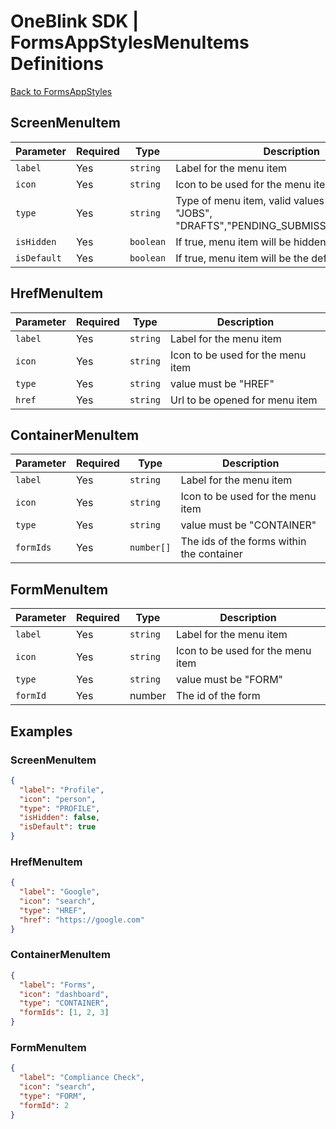 # OneBlink SDK | FormsAppStylesMenuItems Definitions

[Back to FormsAppStyles](./FormsAppStyles.md)

## ScreenMenuItem

| Parameter   | Required | Type      | Description                                                                                    |
| ----------- | -------- | --------- | ---------------------------------------------------------------------------------------------- |
| `label`     | Yes      | `string`  | Label for the menu item                                                                        |
| `icon`      | Yes      | `string`  | Icon to be used for the menu item                                                              |
| `type`      | Yes      | `string`  | Type of menu item, valid values "FORMS_LIST", "JOBS", "DRAFTS","PENDING_SUBMISSIONS","PROFILE" |
| `isHidden`  | Yes      | `boolean` | If true, menu item will be hidden                                                              |
| `isDefault` | Yes      | `boolean` | If true, menu item will be the default item shown                                              |

## HrefMenuItem

| Parameter | Required | Type     | Description                       |
| --------- | -------- | -------- | --------------------------------- |
| `label`   | Yes      | `string` | Label for the menu item           |
| `icon`    | Yes      | `string` | Icon to be used for the menu item |
| `type`    | Yes      | `string` | value must be "HREF"              |
| `href`    | Yes      | `string` | Url to be opened for menu item    |

## ContainerMenuItem

| Parameter | Required | Type       | Description                               |
| --------- | -------- | ---------- | ----------------------------------------- |
| `label`   | Yes      | `string`   | Label for the menu item                   |
| `icon`    | Yes      | `string`   | Icon to be used for the menu item         |
| `type`    | Yes      | `string`   | value must be "CONTAINER"                 |
| `formIds` | Yes      | `number[]` | The ids of the forms within the container |

## FormMenuItem

| Parameter | Required | Type     | Description                       |
| --------- | -------- | -------- | --------------------------------- |
| `label`   | Yes      | `string` | Label for the menu item           |
| `icon`    | Yes      | `string` | Icon to be used for the menu item |
| `type`    | Yes      | `string` | value must be "FORM"              |
| `formId`  | Yes      | number   | The id of the form                |

## Examples

### ScreenMenuItem

```JSON
{
  "label": "Profile",
  "icon": "person",
  "type": "PROFILE",
  "isHidden": false,
  "isDefault": true
}
```

### HrefMenuItem

```JSON
{
  "label": "Google",
  "icon": "search",
  "type": "HREF",
  "href": "https://google.com"
}
```

### ContainerMenuItem

```JSON
{
  "label": "Forms",
  "icon": "dashboard",
  "type": "CONTAINER",
  "formIds": [1, 2, 3]
}
```

### FormMenuItem

```JSON
{
  "label": "Compliance Check",
  "icon": "search",
  "type": "FORM",
  "formId": 2
}
```

